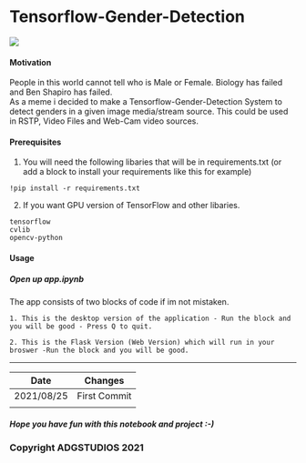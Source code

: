 # Tensorflow-Gender-Detection
<img src="https://upload.wikimedia.org/wikipedia/commons/2/2d/Tensorflow_logo.svg">

#### Motivation
<p>People in this world cannot tell who is Male or Female. Biology has failed and Ben Shapiro has failed. <br> As a meme i decided to make a Tensorflow-Gender-Detection System to detect genders in a given image media/stream source. This could be used in RSTP, Video Files and Web-Cam video sources.</p>

#### Prerequisites 
1. You will need the following libaries that will be in requirements.txt
(or add a block to install your requirements like this for example)
````
!pip install -r requirements.txt
````

2. If you want GPU version of TensorFlow and other libaries.
````
tensorflow
cvlib
opencv-python
````

#### Usage
##### Open up app.ipynb 
<p>The app consists of two blocks of code if im not mistaken.</p>

````
1. This is the desktop version of the application - Run the block and you will be good - Press Q to quit. 

2. This is the Flask Version (Web Version) which will run in your broswer -Run the block and you will be good. 
````



------------------------------
| Date        | Changes      |
|-------------|--------------|
| 2021/08/25  | First Commit |
|             |              | 


##### Hope you have fun with this notebook and project :-)

### Copyright ADGSTUDIOS 2021
